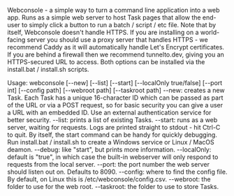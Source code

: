 Webconsole - a simple way to turn a command line application into a web app.
Runs as a simple web server to host Task pages that allow the end-user to
simply click a button to run a batch / script / etc file. Note that by itself,
Webconsole doesn't handle HTTPS. If you are installing on a world-facing server
you should use a proxy server that handles HTTPS - we recommend Caddy as it
will automatically handle Let's Encrypt certificates. If you are behind a
firewall then we recommend tunnelto.dev, giving you an HTTPS-secured URL to
access. Both options can be installed via the install.bat / install.sh
scripts.

Usage: webconsole [--new] [--list] [--start] [--localOnly true/false] [--port int] [--config path] [--webroot path] [--taskroot path]
--new: creates a new Task. Each Task has a unique 16-character ID which can be
  passed as part of the URL or via a POST request, so for basic security you
  can give a user a URL with an embedded ID. Use an external authentication
  service for better security.
--list: prints a list of existing Tasks.
--start: runs as a web server, waiting for requests. Logs are printed straight to
  stdout - hit Ctrl-C to quit. By itself, the start command can be handy for
  quickly debugging. Run install.bat / install.sh to create a Windows service or
  Linux / MacOS deamon.
--debug: like "start", but prints more information.
--localOnly: default is "true", in which case the built-in webserver will only
  respond to requests from the local server.
--port: the port number the web server should listen out on. Defaults to 8090.
--config: where to find the config file. By default, on Linux this is
  /etc/webconsole/config.csv.
--webroot: the folder to use for the web root.
--taskroot: the folder to use to store Tasks.
